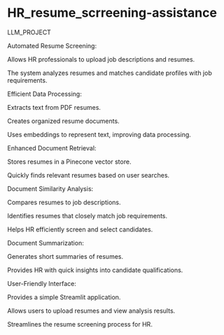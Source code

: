# HR_resume_scrreening-assistance
LLM_PROJECT

Automated Resume Screening:

Allows HR professionals to upload job descriptions and resumes.

The system analyzes resumes and matches candidate profiles with job requirements.


Efficient Data Processing:

Extracts text from PDF resumes.

Creates organized resume documents.

Uses embeddings to represent text, improving data processing.


Enhanced Document Retrieval:

Stores resumes in a Pinecone vector store.

Quickly finds relevant resumes based on user searches.


Document Similarity Analysis:

Compares resumes to job descriptions.

Identifies resumes that closely match job requirements.

Helps HR efficiently screen and select candidates.


Document Summarization:

Generates short summaries of resumes.

Provides HR with quick insights into candidate qualifications.


User-Friendly Interface:

Provides a simple Streamlit application.

Allows users to upload resumes and view analysis results.

Streamlines the resume screening process for HR.

